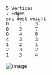 ```
5 Vertices
7 Edges
src dest weight
0    1     3
0    3     7
0    4     8
4    3     3 
1    2     1
2    3     2
1    3     4
```
![image](https://user-images.githubusercontent.com/70228962/177266215-986d2639-8d7f-4d1c-b669-ddb1309372d5.png)

